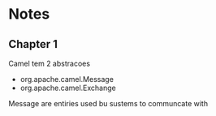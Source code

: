 # Notes

## Chapter 1

Camel tem 2 abstracoes
 - org.apache.camel.Message
 - org.apache.camel.Exchange

Message are entiries used bu sustems to communcate with 

